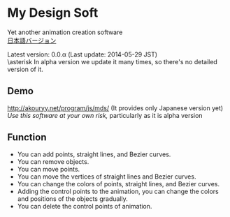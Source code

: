 # My Design Soft

Yet another animation creation software  
[日本語バージョン](README-ja.md)

Latest version: 0.0.α (Last update: 2014-05-29 JST)  
\asterisk In alpha version we update it many times, so there's no detailed version of it.  

## Demo
<http://akouryy.net/program/js/mds/> (It provides only Japanese version yet)  
*Use this software at your own risk,* particularly as it is alpha version  

## Function
* You can add points, straight lines, and Bezier curves.
* You can remove objects.
* You can move points.
* You can move the vertices of straight lines and Bezier curves.
* You can change the colors of points, straight lines, and Bezier curves.
* Adding the control points to the animation, you can change the colors and positions of the objects gradually.
* You can delete the control points of animation.
